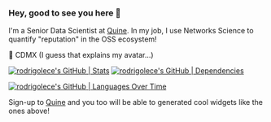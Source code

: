 ### Hey, good to see you here 👋

I'm a Senior Data Scientist at [Quine](quine.sh). In my job, I use Networks Science to quantify "reputation" in the OSS ecosystem!

📍 CDMX (I guess that explains my avatar...)

[![rodrigolece's GitHub | Stats](https://stats.quine.sh/rodrigolece/github?theme=light)](https://quine.sh?utm_source=widgets&utm_campaign=rodrigolece) [![rodrigolece's GitHub | Dependencies](https://stats.quine.sh/rodrigolece/dependencies?theme=light)](https://quine.sh?utm_source=widgets&utm_campaign=rodrigolece)

[![rodrigolece's GitHub | Languages Over Time](https://stats.quine.sh/rodrigolece/languages-over-time?theme=light)](https://quine.sh?utm_source=widgets&utm_campaign=rodrigolece)

Sign-up to [Quine](quine.sh) and you too will be able to generated cool widgets like the ones above!

<!--
**rodrigolece/rodrigolece** is a ✨ _special_ ✨ repository because its `README.md` (this file) appears on your GitHub profile.

Here are some ideas to get you started:

- 🔭 I’m currently working on ...
- 🌱 I’m currently learning ...
- 👯 I’m looking to collaborate on ...
- 🤔 I’m looking for help with ...
- 💬 Ask me about ...
- 📫 How to reach me: ...
- 😄 Pronouns: ...
- ⚡ Fun fact: ...
-->
